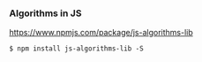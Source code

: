 ### Algorithms in JS

https://www.npmjs.com/package/js-algorithms-lib

`
$ npm install js-algorithms-lib -S
`
